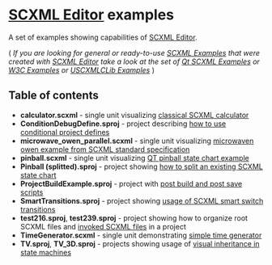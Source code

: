 # [SCXML Editor](../README.md) examples

A set of examples showing capabilities of [SCXML Editor](../README.md).

( _If you are looking for general or ready-to-use [SCXML Examples](https://alexzhornyak.github.io/SCXML-tutorial/#examples) that were created with [SCXML Editor](../README.md) take a look at the set of [Qt SCXML Examples](https://alexzhornyak.github.io/SCXML-tutorial/Examples/Qt/) or [W3C Examples](https://alexzhornyak.github.io/SCXML-tutorial/Doc/W3C.html#w3c-examples) or [USCXMLCLib Examples](https://github.com/alexzhornyak/UscxmlCLib#examples)_ )

## Table of contents
- **calculator.scxml** - single unit visualizing [classical SCXML calculator](https://alexzhornyak.github.io/SCXML-tutorial/Doc/calculator.html)
- **ConditionDebugDefine.sproj** - project describing [how to use conditional project defines](ConditionalDefines.md)
- **microwave_owen_parallel.scxml** - single unit visualizing [microwaven owen example from SCXML standard specification](https://alexzhornyak.github.io/SCXML-tutorial/Doc/microwave_parallel.html)
- **pinball.scxml** - single unit visualizing [QT pinball state chart example](https://doc.qt.io/qt-5/qtscxml-pinball-example.html)
- **Pinball (splitted).sproj** - project showing [how to split an existing SCXML state chart](../Doc/VisualStateChartSplitting.md)
- **ProjectBuildExample.sproj** - project with [post build and post save scripts](../Doc/ProjectBuild.md)
- **SmartTransitions.sproj** - project showing [usage of SCXML smart switch transitions](../Doc/SmartSwitchTransitions.md)
- **test216.sproj**, **test239.sproj** - project showing how to organize root SCXML files and [invoked SCXML files](https://alexzhornyak.github.io/SCXML-tutorial/Doc/invoke.html) in a project
- **TimeGenerator.scxml** - single unit demonstrating [simple time generator](https://alexzhornyak.github.io/SCXML-tutorial/#time-generator-example)
- **TV.sproj**, **TV_3D.sproj** - projects showing usage of [visual inheritance in state machines](../Doc/Inheritance.md)

